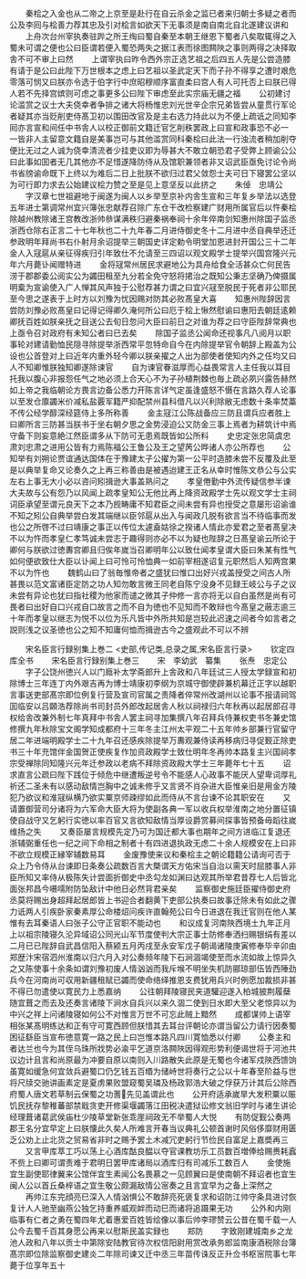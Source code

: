<!-- { "loadSidebar": true } -->
　　秦桧之入金也从二帝之上京至是赴行在自云杀金之监已者来归朝士多疑之者而公及李囘与桧善力荐其忠及引对桧言如欲天下无事须是南自南北自北遂建议讲和
　　上舟次台州宰执奏驻跸之所王绹曰蜀自秦至本朝王继恩下蜀者八矣取辄得之入蜀未可谓之便也公曰臣谓若便入蜀恐两失之据江表而徐图闗陜之事则两得之决择取舎不可不审上曰然
　　上谓宰执曰昨令西外宗正选艺祖之后四五人先是公尝造膝有请于是公曰此陛下万世根本之虑上曰艺祖以圣武定天下而子孙不得享之遭时艰危零落可悯又曰朕亦令选于伯字行中庶昭穆顺序富直柔曰宫人有人可托否上曰朕已得人若不先择宫嫔则可虑之事更多公曰陛下审虑至此实宗庙无疆之福
　　公初建讨论滥赏之议士大夫侥幸者争排之诸大将杨惟忠刘光世辛企宗兄弟皆尝从童贯行军论者疑其亦当贬削吏侍髙卫初以围田改官及是主右选力持此以为不便上疏诋之同知李囘亦言宣和间任中书舎人以校正御前文籍迁官乞削秩罢政上曰宣和政事恐不必一　一皆非人主留意文籍自是美事岂可与其他滥赏同科秦桧曰此法一行浊流者稍加削夺便比无过之人诚为侥幸清流者少挂吏议即为辱甚大不敢立朝恐君子受弊上顾谕公公曰此事如囬者无几其他亦不足惜遂降防侍从及馆职兼领者非又诏武臣亟免讨论令尚书省牓谕命既下上终以为难后二日上批朕不欲归过君父敛怨士夫可日下寝罢公坚以为可行即力求去公始建议桧力赞之至是见上意坚反以此挤之
　　朱倬　忠靖公
　　字汉章七世祖避地于闽遂为闽人以乡举至京补内舎生宣和三年复乡举法以选登五年进士第调常州宜兴簿张忠献荐召除广东仓干改检察建广财用所属官后以忤秦桧除越州教除诸王宫教改浙帅叅谋满秩归避秦祸奉祠十余年倅南剑知惠州除国子监丞浙西仓除右正言二十七年秋也二十九年春二月进侍御史冬十二月进中丞自典举还迁参政明年拜尚书右仆射月余诏提举三朝国史详定勅令明堂加恩进封开国公三十二年金人入冦扈从亲征得疾归引年致仕不允请至三四诏以观文殿学士提举兴国宫隆兴元年六月薨讣闻赠特进
　　金将冦常州居民求避地公为具舟给食全活甚众亡何民告涝于郡郡委公阅实公为蠲田租至九分若全免守怒将捃治之既知公秉志坚确乃俾摄属明槖为宣谕使入广人惮其风声独于公慰荐甚力谓之曰宜兴冦至脱民于死者非公耶民至今思之遂表于上时方以刘豫为忧因赐对防其必败髙皇大喜
　　知惠州陛辞因言尝防刘豫必败髙皇曰记得记得卿久淹何所公曰厄于桧上愀然慰谕曰惠阳去朝廷逺赖卿抚百姓如朕亲抚之目送公去旬日忽问大臣曰前日之对谁为荐之曰守臣陛辞常典也上亟令召对政府有未知公者曰已去矣
　　除国子监丞公闻命还视事凡八阅月以职事轮对建请勤恤民隠寻除提举浙西常平忽特命自今在内除提举官令朝辞上殿盖为公设也公首登对上曰近年内重外轻今卿以朕亲擢之人出为部使者使知内外之任均又曰人不知卿惟朕独知卿遂除谏官
　　自为谏官眷滋厚而心益畏常言人主任我以耳目托我以腹心非报怨任气之地必须上合天心不为子孙植荆棘也毎上疏必夙兴露告赫然如上帝之我临朝论方畏言边备公悉力开陈言详气定虽逢盛怒不慑在言路久荐人论事以至发仓廪蠲米价减私盐覈军籍严抑配禁州县科借凡以兴利除敝无虑数十条率焚藁不传公经学醇深经筵侍上多所称善
　　金主冦江公陈战备应三防且谓兵应者胜上曰卿所言三防甚当朕书于坐右朝夕思之金势浸迫公又防金三事上焉者为耕筑计中焉守备下则妄意絶江然臣谓多从下防可无患焉既皆如公所料
　　史忠定张忠简虞忠肃刘忠肃之进用公皆有力焉陈福公王鲁公及王之望苪公晔诸人亦公所荐也
　　公知举有刘朔论贾谊通达国体在于豫建太子公擢为第一公平时造膝未尝不反覆及此至是以典举复命又论奏久之上再三称善由是被遇迨建王正名从幸时惟陈文恭公与公实左右上事无大小必以咨问矧揖逊大事盖熟问之
　　孝皇倦勤中外流传疑信参半谏大夫故与公有怨乃以风闻上疏孝皇知公无他比再上降资政殿学士先以观文学士主祠词臣承望至谓元良天下之本乃觊畴庸不知君臣之间未尝有异也授受之意屡形诏谕谁不知之矧公自典举尝白发其端继以臣邻扈从出入与闻政几脱有欲言当不待临事而发也公之所啓不过曰靖康之事正以传位太遽盍姑徐之揆诸人情此亦爱君之至者髙皇决不以为忤而孝皇仁孝笃诚未尝志于趣得则亦必不以为疑也陛辞之日髙皇谕云所论于卿何与朕欲过徳夀宫卿且归俟年嵗当召卿明年公以致仕闻孝皇谓大臣曰朱某有性气如何便欲致仕大臣以讣闻上曰可怜可怜恤典一如前宰相遂诏复元职然后人知两宫果不以为忤也
　　魏鹤山曰了翁毎惟帝者之盛犹曰惟口出好兴戎盖授受之间古人所甚畏以范文富诸臣定防之功人知勿敢言微王同老自陈宁没身不见録王岐公与子之议未尝有异论也犹曰指社稷为他家而谴之微其子仲修一言亦将无以自白虽然是尚有可畏者曰出好自口兴戎自口故言之而不自为徳也不见知而不敢辩也今髙皇之蔽志逾三十年而孝皇以继志为悦不以位为乐凡皆中外所共知是岂较此迟速之间者今如言者之説则浅之议圣徳也公之知不知庸何恤而揖逊古今之盛观此不可以不辨






　　宋名臣言行録别集上巻二
<史部,传记类,总录之属,宋名臣言行录>
　　钦定四库全书
　　宋名臣言行録别集上巻三
　　宋　李幼武　纂集
　　张焘　忠定公
　　字子公饶州徳兴人以门廕补太学斋郎升上舎政和八年廷试三人授太学録宣和初除博士三年连丁内外艰吉再为博士靖康初李纲为京城守御使辟兼机幕迁正字以越职言事送吏部髙宗即位例复行营及宣司官属之责降者倅常州改湖州以论事不报请祠驾囬临安以吕頥浩荐除尚书司封员外郎改起居舎人秋以祠禄归六年秋再以起居郎召寻权给舎改兼外制七年真拜中书舎人罢主祠寻加集撰八年召拜兵侍兼权吏书冬兼史馆修撰九年秋除宝文阁学知成都府十三年冬主江州太平观二十五年帅乡部兼行官留守居二年进端明殿学士二十九年召还感疾除提举万夀观兼侍读再移病归寻促觐正除吏书三十年充馆伴金国贺正使疾复作加资政殿学士致仕明年冬再帅本路复主兴国祠孝宗受禅除同知隆兴元年迁参政以老病不拜除资政殿大学士三年薨年七十五
　　诏求直言公疏曰陛下践位于倾危中继遭叛逆号令不能感人心政事不能厌人望卑词厚礼祈还二圣未有以感动敌情岂胸中之诚未修乎又言贤不肖杂进大臣惟亲旧是用金方陵犯乃欲议和淮冦纵横乃欲实粟京师疎缪如此而侍从不言台谏不论其职安在
　　又请置御营司分诸将为六军命大臣大将为使副各典一军以收兵权举淮南之地分置征镇使自战守又乞躬行实徳以率百官又言欲知敌情当厚设爵赏募间探事皆预备毋蹈往嵗维扬之失
　　又奏臣屡言规模先定乃可为国迁都大事也期年之间方进临江复退还浙辅弼重任也一纪之间下命相之制者十有四进退执政无虑二十余人规模安在上曰非不欲立规模正縁宰辅数易耳
　　金废豫使来议和秦桧主之朝论籍籍公请询可否于众上乃令侍从台谏即日条奏公疏数百言大槩谓天方佑宋当自治以需天时屈膝事人非臣所知又率侍从极陈失计尝面折御史中丞勾龙如渊曰达观其所举君昔荐七人后皆北面张邦昌今嗫嚅附防坠敌计中他日必然背君亲矣
　　监察御史施廷臣擢侍御史府丞莫将赐出身超拜起居郎皆上书迎合者翻黄下吏部公执奏曰故事迁除未有如此之骤力诋两人引疾卧家秦素厚公命楼炤问疾许直翰苑公曰今日进退在我迁官则在他人某惟有去耳秦语人曰张子公守正官职不能动也
　　和议成复河南陜西境土九年正月上以祖宗陵寝久沦异域诏公同光山军节度使判大宗正事士防修奉洒扫赐银绢有差以二月已已陛辞自武昌信阳入蔡颍五月丙戌至永安军戊子朝谒诸陵庚寅修奉毕辛卯由郑歴汴宋宿泗州淮南以归六月入对公奏频年陵下石涧涸竭使至而水流如故上惊异久之又陈使事十余条如谓刘豫初废人情汹汹而我斥堠不明坐失机防郦琼部伍皆西陲劲兵今在河南尚可収用新疆租赋已蠲而使命络绎推恩支费犹用兵兴时例愿加裁损非甚不得已勿遣使以寛民力上悉嘉纳
　　公往朝拜陵寝民夹道驩迎遂入柏城披荆履蘖随宜葺之而去及还奏言诸陵下涧水自兵兴以来久涸二使到日水即大至父老惊异以为中兴之祥上问诸陵寝如何公不对惟言万世不可忘此贼上黯然
　　成都谋帅上语宰相张某髙明练达和正有守可寛西顾但朕惜其去耳台评朝论亦谓当留公力请行因奏蜀困征繇臣当宣布徳意寛一路之民上曰岂惟本路凡四川寛恤悉以付卿
　　公奏主和者达兰也今为其侄乌珠所戕势必渝平乞道京洛闗陜因得观形势利便谒世将于河池共议边计且言和尚原最为冲要自原以南则入川路散失此原是无蜀也今诸军戍陜西馈饷虽寛如缓急何宜敛兵避蜀口仍乞钱五百缗为储峙世将奏行之公以十年春至阶益与世将尺牍交驰讲画素定是夏虏果败盟窥蜀吴璘及杨政郭浩大破之俘获万计其后公除西府蜀人唐文若草制云保蜀之功蓍先见盖谓此也
　　公开府适承嵗旱大发积粟以赈饥民抚存黎稚蕃部禁戢贪吏开修渠堰蠲落江田税决遣狱讼修文翁旧学时与诸生讲论经理葺诸葛武侯庙杜少陵草堂新张乖崖祠政无不举蜀人大悦
　　有防促觐公奏两郡王名分宜早定上曰朕懐此久矣人所难言开春当议典礼公顿首谢时风俗侈靡财用匮乏公劝上止北货之贸易省非时之赐予罢土木减冗吏躬行节俭民自富足上嘉奬再三
　　又言甲库萃工巧以荡上心酒库酤良醖以夺官课教坊乐工员数百増俸给赐赉耗蠧不赀上曰卿可谓责难于君明日罢甲库诸局以酒库归有司减乐工数百人
　　金使施宜生副使耶律翼来公馆伴宜生素闻公名畏慕之一见顾翼曰是使南朝不拜诏者也宜生闽人公以首丘桑梓语之宜生敬公颇漏敌情公宻奏之且言宜早为之备上深然之
　　再帅江东完顔亮巳深入人情汹惧公不敢辞亮死褒复求和诏防江帅守条具进讨恢复计人人驰至幽燕公独乞持重养威观衅而动巳而诸将追蹑果无功
　　公外和内刚临事有仁者之勇在蜀四年尤着惠爱百姓皆绘像以事后帅李璆赞云公昔在蜀千载一人公今去蜀千百其身愿公再来以慰斯民盖实録也
　　郑防
　　字致刚建城南乡之龙池人政和八年以贡士中第除安陆教官待次权信阳尉用赏改承务郎监南康酒税除台簿髙宗即位除监察御史建炎二年除司谏又迁中丞三年苗传诛反正升佥书枢宻院事七年薨于位享年五十

